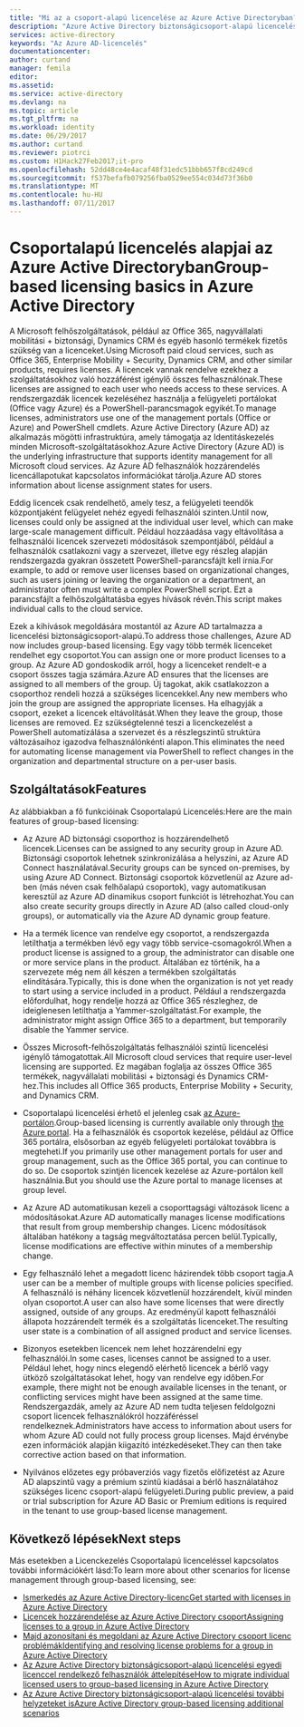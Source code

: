 ```yaml
---
title: "Mi az a csoport-alapú licencelése az Azure Active Directoryban? | Microsoft Docs"
description: "Azure Active Directory biztonságicsoport-alapú licencelési, hogyan működik és ajánlott eljárások leírása"
services: active-directory
keywords: "Az Azure AD-licencelés"
documentationcenter: 
author: curtand
manager: femila
editor: 
ms.assetid: 
ms.service: active-directory
ms.devlang: na
ms.topic: article
ms.tgt_pltfrm: na
ms.workload: identity
ms.date: 06/29/2017
ms.author: curtand
ms.reviewer: piotrci
ms.custom: H1Hack27Feb2017;it-pro
ms.openlocfilehash: 52dd48ce4e4acaf48f31edc51bbb657f8cd249cd
ms.sourcegitcommit: f537befafb079256fba0529ee554c034d73f36b0
ms.translationtype: MT
ms.contentlocale: hu-HU
ms.lasthandoff: 07/11/2017
---
```

# <a name="group-based-licensing-basics-in-azure-active-directory"></a><span data-ttu-id="19bbd-105">Csoportalapú licencelés alapjai az Azure Active Directoryban</span><span class="sxs-lookup"><span data-stu-id="19bbd-105">Group-based licensing basics in Azure Active Directory</span></span>

<span data-ttu-id="19bbd-106">A Microsoft felhőszolgáltatások, például az Office 365, nagyvállalati mobilitási + biztonsági, Dynamics CRM és egyéb hasonló termékek fizetős szükség van a licenceket.</span><span class="sxs-lookup"><span data-stu-id="19bbd-106">Using Microsoft paid cloud services, such as Office 365, Enterprise Mobility + Security, Dynamics CRM, and other similar products, requires licenses.</span></span> <span data-ttu-id="19bbd-107">A licencek vannak rendelve ezekhez a szolgáltatásokhoz való hozzáférést igénylő összes felhasználónak.</span><span class="sxs-lookup"><span data-stu-id="19bbd-107">These licenses are assigned to each user who needs access to these services.</span></span> <span data-ttu-id="19bbd-108">A rendszergazdák licencek kezeléséhez használja a felügyeleti portálokat (Office vagy Azure) és a PowerShell-parancsmagok egyikét.</span><span class="sxs-lookup"><span data-stu-id="19bbd-108">To manage licenses, administrators use one of the management portals (Office or Azure) and PowerShell cmdlets.</span></span> <span data-ttu-id="19bbd-109">Azure Active Directory (Azure AD) az alkalmazás mögötti infrastruktúra, amely támogatja az Identitáskezelés minden Microsoft-szolgáltatásokhoz.</span><span class="sxs-lookup"><span data-stu-id="19bbd-109">Azure Active Directory (Azure AD) is the underlying infrastructure that supports identity management for all Microsoft cloud services.</span></span> <span data-ttu-id="19bbd-110">Az Azure AD felhasználók hozzárendelés licencállapotukat kapcsolatos információkat tárolja.</span><span class="sxs-lookup"><span data-stu-id="19bbd-110">Azure AD stores information about license assignment states for users.</span></span>

<span data-ttu-id="19bbd-111">Eddig licencek csak rendelhető, amely tesz, a felügyeleti teendők központjaként felügyelet nehéz egyedi felhasználói szinten.</span><span class="sxs-lookup"><span data-stu-id="19bbd-111">Until now, licenses could only be assigned at the individual user level, which can make large-scale management difficult.</span></span> <span data-ttu-id="19bbd-112">Például hozzáadása vagy eltávolítása a felhasználói licencek szervezeti módosítások szempontjából, például a felhasználók csatlakozni vagy a szervezet, illetve egy részleg alapján rendszergazda gyakran összetett PowerShell-parancsfájlt kell írnia.</span><span class="sxs-lookup"><span data-stu-id="19bbd-112">For example, to add or remove user licenses based on organizational changes, such as users joining or leaving the organization or a department, an administrator often must write a complex PowerShell script.</span></span> <span data-ttu-id="19bbd-113">Ezt a parancsfájlt a felhőszolgáltatásba egyes hívások révén.</span><span class="sxs-lookup"><span data-stu-id="19bbd-113">This script makes individual calls to the cloud service.</span></span>

<span data-ttu-id="19bbd-114">Ezek a kihívások megoldására mostantól az Azure AD tartalmazza a licencelési biztonságicsoport-alapú.</span><span class="sxs-lookup"><span data-stu-id="19bbd-114">To address those challenges, Azure AD now includes group-based licensing.</span></span> <span data-ttu-id="19bbd-115">Egy vagy több termék licenceket rendelhet egy csoportot.</span><span class="sxs-lookup"><span data-stu-id="19bbd-115">You can assign one or more product licenses to a group.</span></span> <span data-ttu-id="19bbd-116">Az Azure AD gondoskodik arról, hogy a licenceket rendelt-e a csoport összes tagja számára.</span><span class="sxs-lookup"><span data-stu-id="19bbd-116">Azure AD ensures that the licenses are assigned to all members of the group.</span></span> <span data-ttu-id="19bbd-117">Új tagokat, akik csatlakozzon a csoporthoz rendeli hozzá a szükséges licencekkel.</span><span class="sxs-lookup"><span data-stu-id="19bbd-117">Any new members who join the group are assigned the appropriate licenses.</span></span> <span data-ttu-id="19bbd-118">Ha elhagyják a csoport, ezeket a licencek eltávolítását.</span><span class="sxs-lookup"><span data-stu-id="19bbd-118">When they leave the group, those licenses are removed.</span></span> <span data-ttu-id="19bbd-119">Ez szükségtelenné teszi a licenckezelést a PowerShell automatizálása a szervezet és a részlegszintű struktúra változásaihoz igazodva felhasználónkénti alapon.</span><span class="sxs-lookup"><span data-stu-id="19bbd-119">This eliminates the need for automating license management via PowerShell to reflect changes in the organization and departmental structure on a per-user basis.</span></span>

## <a name="features"></a><span data-ttu-id="19bbd-120">Szolgáltatások</span><span class="sxs-lookup"><span data-stu-id="19bbd-120">Features</span></span>

<span data-ttu-id="19bbd-121">Az alábbiakban a fő funkcióinak Csoportalapú Licencelés:</span><span class="sxs-lookup"><span data-stu-id="19bbd-121">Here are the main features of group-based licensing:</span></span>

- <span data-ttu-id="19bbd-122">Az Azure AD biztonsági csoporthoz is hozzárendelhető licencek.</span><span class="sxs-lookup"><span data-stu-id="19bbd-122">Licenses can be assigned to any security group in Azure AD.</span></span> <span data-ttu-id="19bbd-123">Biztonsági csoportok lehetnek szinkronizálása a helyszíni, az Azure AD Connect használatával.</span><span class="sxs-lookup"><span data-stu-id="19bbd-123">Security groups can be synced on-premises, by using Azure AD Connect.</span></span> <span data-ttu-id="19bbd-124">Biztonsági csoportok közvetlenül az Azure ad-ben (más néven csak felhőalapú csoportok), vagy automatikusan keresztül az Azure AD dinamikus csoport funkciót is létrehozhat.</span><span class="sxs-lookup"><span data-stu-id="19bbd-124">You can also create security groups directly in Azure AD (also called cloud-only groups), or automatically via the Azure AD dynamic group feature.</span></span>

- <span data-ttu-id="19bbd-125">Ha a termék licence van rendelve egy csoportot, a rendszergazda letilthatja a termékben lévő egy vagy több service-csomagokról.</span><span class="sxs-lookup"><span data-stu-id="19bbd-125">When a product license is assigned to a group, the administrator can disable one or more service plans in the product.</span></span> <span data-ttu-id="19bbd-126">Általában ez történik, ha a szervezete még nem áll készen a termékben szolgáltatás elindítására.</span><span class="sxs-lookup"><span data-stu-id="19bbd-126">Typically, this is done when the organization is not yet ready to start using a service included in a product.</span></span> <span data-ttu-id="19bbd-127">Például a rendszergazda előfordulhat, hogy rendelje hozzá az Office 365 részleghez, de ideiglenesen letilthatja a Yammer-szolgáltatást.</span><span class="sxs-lookup"><span data-stu-id="19bbd-127">For example, the administrator might assign Office 365 to a department, but temporarily disable the Yammer service.</span></span>

- <span data-ttu-id="19bbd-128">Összes Microsoft-felhőszolgáltatás felhasználói szintű licencelési igénylő támogatottak.</span><span class="sxs-lookup"><span data-stu-id="19bbd-128">All Microsoft cloud services that require user-level licensing are supported.</span></span> <span data-ttu-id="19bbd-129">Ez magában foglalja az összes Office 365 termékek, nagyvállalati mobilitási + biztonsági és Dynamics CRM-hez.</span><span class="sxs-lookup"><span data-stu-id="19bbd-129">This includes all Office 365 products, Enterprise Mobility + Security, and Dynamics CRM.</span></span>

- <span data-ttu-id="19bbd-130">Csoportalapú licencelési érhető el jelenleg csak [az Azure-portálon](https://portal.azure.com).</span><span class="sxs-lookup"><span data-stu-id="19bbd-130">Group-based licensing is currently available only through [the Azure portal](https://portal.azure.com).</span></span> <span data-ttu-id="19bbd-131">Ha a felhasználók és csoportok kezelése, például az Office 365 portálra, elsősorban az egyéb felügyeleti portálokat továbbra is megteheti.</span><span class="sxs-lookup"><span data-stu-id="19bbd-131">If you primarily use other management portals for user and group management, such as the Office 365 portal, you can continue to do so.</span></span> <span data-ttu-id="19bbd-132">De csoportok szintjén licencek kezelése az Azure-portálon kell használnia.</span><span class="sxs-lookup"><span data-stu-id="19bbd-132">But you should use the Azure portal to manage licenses at group level.</span></span>

- <span data-ttu-id="19bbd-133">Az Azure AD automatikusan kezeli a csoporttagsági változások licenc a módosításokat.</span><span class="sxs-lookup"><span data-stu-id="19bbd-133">Azure AD automatically manages license modifications that result from group membership changes.</span></span> <span data-ttu-id="19bbd-134">Licenc módosítások általában hatékony a tagság megváltoztatása percen belül.</span><span class="sxs-lookup"><span data-stu-id="19bbd-134">Typically, license modifications are effective within minutes of a membership change.</span></span>

- <span data-ttu-id="19bbd-135">Egy felhasználó lehet a megadott licenc házirendek több csoport tagja.</span><span class="sxs-lookup"><span data-stu-id="19bbd-135">A user can be a member of multiple groups with license policies specified.</span></span> <span data-ttu-id="19bbd-136">A felhasználó is néhány licencek közvetlenül hozzárendelt, kívül minden olyan csoportot.</span><span class="sxs-lookup"><span data-stu-id="19bbd-136">A user can also have some licenses that were directly assigned, outside of any groups.</span></span> <span data-ttu-id="19bbd-137">Az eredményül kapott felhasználói állapota hozzárendelt termék és a szolgáltatás licenceket.</span><span class="sxs-lookup"><span data-stu-id="19bbd-137">The resulting user state is a combination of all assigned product and service licenses.</span></span>

- <span data-ttu-id="19bbd-138">Bizonyos esetekben licencek nem lehet hozzárendelni egy felhasználói.</span><span class="sxs-lookup"><span data-stu-id="19bbd-138">In some cases, licenses cannot be assigned to a user.</span></span> <span data-ttu-id="19bbd-139">Például lehet, hogy nincs elegendő elérhető licencek a bérlő vagy ütköző szolgáltatásokat lehet, hogy van rendelve egy időben.</span><span class="sxs-lookup"><span data-stu-id="19bbd-139">For example, there might not be enough available licenses in the tenant, or conflicting services might have been assigned at the same time.</span></span> <span data-ttu-id="19bbd-140">Rendszergazdák, amely az Azure AD nem tudta teljesen feldolgozni csoport licencek felhasználókról hozzáféréssel rendelkeznek.</span><span class="sxs-lookup"><span data-stu-id="19bbd-140">Administrators have access to information about users for whom Azure AD could not fully process group licenses.</span></span> <span data-ttu-id="19bbd-141">Majd érvénybe ezen információk alapján kiigazító intézkedéseket.</span><span class="sxs-lookup"><span data-stu-id="19bbd-141">They can then take corrective action based on that information.</span></span>

- <span data-ttu-id="19bbd-142">Nyilvános előzetes egy próbaverziós vagy fizetős előfizetést az Azure AD alapszintű vagy a prémium szintű kiadásai a bérlő használatához szükséges licenc csoport-alapú felügyeleti.</span><span class="sxs-lookup"><span data-stu-id="19bbd-142">During public preview, a paid or trial subscription for Azure AD Basic or Premium editions is required in the tenant to use group-based license management.</span></span>

## <a name="next-steps"></a><span data-ttu-id="19bbd-143">Következő lépések</span><span class="sxs-lookup"><span data-stu-id="19bbd-143">Next steps</span></span>

<span data-ttu-id="19bbd-144">Más esetekben a Licenckezelés Csoportalapú licenceléssel kapcsolatos további információkért lásd:</span><span class="sxs-lookup"><span data-stu-id="19bbd-144">To learn more about other scenarios for license management through group-based licensing, see:</span></span>

* [<span data-ttu-id="19bbd-145">Ismerkedés az Azure Active Directory-licenc</span><span class="sxs-lookup"><span data-stu-id="19bbd-145">Get started with licenses in Azure Active Directory</span></span>](active-directory-licensing-get-started-azure-portal.md)
* [<span data-ttu-id="19bbd-146">Licencek hozzárendelése az Azure Active Directory csoport</span><span class="sxs-lookup"><span data-stu-id="19bbd-146">Assigning licenses to a group in Azure Active Directory</span></span>](active-directory-licensing-group-assignment-azure-portal.md)
* [<span data-ttu-id="19bbd-147">Majd azonosítani és megoldani az Azure Active Directory csoport licenc problémák</span><span class="sxs-lookup"><span data-stu-id="19bbd-147">Identifying and resolving license problems for a group in Azure Active Directory</span></span>](active-directory-licensing-group-problem-resolution-azure-portal.md)
* [<span data-ttu-id="19bbd-148">Az Azure Active Directory biztonságicsoport-alapú licencelési egyedi licenccel rendelkező felhasználók áttelepítése</span><span class="sxs-lookup"><span data-stu-id="19bbd-148">How to migrate individual licensed users to group-based licensing in Azure Active Directory</span></span>](active-directory-licensing-group-migration-azure-portal.md)
* [<span data-ttu-id="19bbd-149">Az Azure Active Directory biztonságicsoport-alapú licencelési további helyzeteket is</span><span class="sxs-lookup"><span data-stu-id="19bbd-149">Azure Active Directory group-based licensing additional scenarios</span></span>](active-directory-licensing-group-advanced.md)
